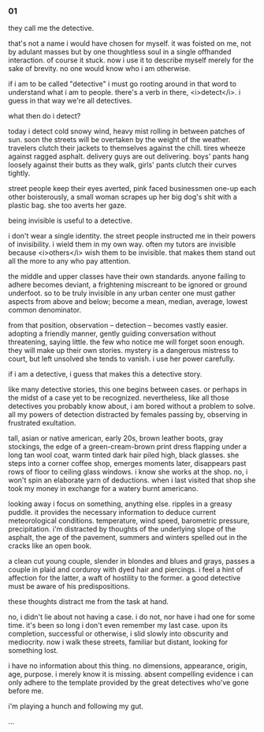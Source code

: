 ### 01

they call me the detective.

that's not a name i would have chosen for myself. it was foisted on me, not by adulant masses but by one thoughtless soul in a single offhanded interaction. of course it stuck. now i use it to describe myself merely for the sake of brevity. no one would know who i am otherwise.

if i am to be called "detective" i must go rooting around in that word to understand what i am to people. there's a verb in there, \<i\>detect\</i\>. i guess in that way we're all detectives.

what then do i detect?

today i detect cold snowy wind, heavy mist rolling in between patches of sun. soon the streets will be overtaken by the weight of the weather. travelers clutch their jackets to themselves against the chill. tires wheeze against ragged asphalt. delivery guys are out delivering. boys' pants hang loosely against their butts as they walk, girls' pants clutch their curves tightly.

street people keep their eyes averted, pink faced businessmen one-up each other boisterously, a small woman scrapes up her big dog's shit with a plastic bag. she too averts her gaze.

being invisible is useful to a detective.

i don't wear a single identity. the street people instructed me in  their powers of invisibility. i wield them in my own way. often my tutors are invisible because \<i\>others\</i\> wish them to be invisible. that makes them stand out all the more to any who pay attention.

the middle and upper classes have their own standards. anyone failing to adhere becomes deviant, a frightening miscreant to be ignored or ground underfoot. so to be truly invisible in any urban center one must gather aspects from above and below; become a mean, median, average, lowest common denominator.

from that position, observation – detection – becomes vastly easier. adopting a friendly manner, gently guiding conversation without threatening, saying little. the few who notice me will forget soon enough. they will make up their own stories. mystery is a dangerous mistress to court, but left unsolved she tends to vanish. i use her power carefully.

if i am a detective, i guess that makes this a detective story.

like many detective stories, this one begins between cases. or perhaps in the midst of a case yet to be recognized. nevertheless, like all those detectives you probably know about, i am bored without a problem to solve. all my powers of detection distracted by females passing by, observing in frustrated exultation.

tall, asian or native american, early 20s, brown leather boots, gray stockings, the edge of a green-cream-brown print dress flapping under a long tan wool coat, warm tinted dark hair piled high, black glasses. she steps into a corner coffee shop, emerges moments later, disappears past rows of floor to ceiling glass windows. i know she works at the shop. no, i won't spin an elaborate yarn of deductions. when i last visited that shop she took my money in exchange for a watery burnt americano.

looking away i focus on something, anything else. ripples in a greasy puddle. it provides the necessary information to deduce current meteorological conditions. temperature, wind speed, barometric pressure, precipitation. i'm distracted by thoughts of the underlying slope of the asphalt, the age of the pavement, summers and winters spelled out in the cracks like an open book.

a clean cut young couple, slender in blondes and blues and grays, passes a couple in plaid and corduroy with dyed hair and piercings. i feel a hint of affection for the latter, a waft of hostility to the former. a good detective must be aware of his predispositions.

these thoughts distract me from the task at hand.

no, i didn't lie about not having a case. i do not, nor have i had one for some time. it's been so long i don't even remember my last case. upon its completion, successful or otherwise, i slid slowly into obscurity and mediocrity. now i walk these streets, familiar but distant, looking for something lost.

i have no information about this thing. no dimensions, appearance, origin, age, purpose. i merely know it is missing. absent compelling evidence i can only adhere to the template provided by the great detectives who've gone before me.

i'm playing a hunch and following my gut.

...